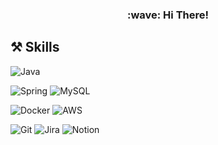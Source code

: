<p align="center">
 <h3 align="center">:wave: Hi There!</h3>
</p>

## :hammer_and_pick: Skills
![Java](https://img.shields.io/badge/java-%23ED8B00.svg?style=flat-square&logo=java&logoColor=white)

![Spring](https://img.shields.io/badge/spring-%236DB33F.svg?style=flat-square&logo=spring&logoColor=white) ![MySQL](https://img.shields.io/badge/mysql-%2300f.svg?style=flat-square&logo=mysql&logoColor=white)

![Docker](https://img.shields.io/badge/docker-%230db7ed.svg?style=flat-square&logo=docker&logoColor=white) ![AWS](https://img.shields.io/badge/AWS-%23FF9900.svg?style=flat-square&logo=amazon-aws&logoColor=white)

![Git](https://img.shields.io/badge/git-%23F05033.svg?style=flat-square&logo=git&logoColor=white)	![Jira](https://img.shields.io/badge/jira-%230A0FFF.svg?style=flat-square&logo=jira&logoColor=white) ![Notion](https://img.shields.io/badge/Notion-%23000000.svg?style=flat-square&logo=notion&logoColor=white)

